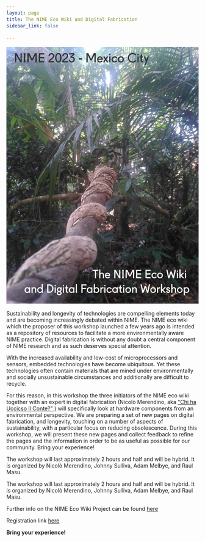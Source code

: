 ```yaml
---
layout: page
title: The NIME Eco Wiki and Digital Fabrication
sidebar_link: false

---
```





</p>

<img src="img/nime1.jpg" alt="Mountain View">

<p>
Sustainability and longevity of technologies are compelling elements today and are becoming increasingly debated within NIME. The NIME eco wiki which the proposer of this workshop launched a few years ago is intended as a repository of resources to facilitate a more environmentally aware NIME practice. Digital fabrication is without any doubt a central component of NIME research and as such deserves special attention. 
</p>

<p>
With the increased availability and low-cost of microprocessors and sensors, embedded technologies have become ubiquitous. Yet these technologies often contain materials that are mined under environmentally and socially unsustainable circumstances and additionally are difficult to recycle.
</p>

<p>
For this reason, in this workshop the three initiators of the NIME eco wiki together with an expert in digital fabrication (Nicolò Merendino, aka <a href="https://chihauccisoilconte.eu/" target="_blank"> "Chi ha Uccicso Il Conte?" </a> ) will specifically look at hardware components from an environmental perspective. 
We are preparing a set of new pages on digital fabrication, and longevity, touching on a number of aspects of sustainability, with a particular focus on reducing obsolescence. During this workshop, we will present these new pages and collect feedback to refine the pages and the information in order to be as useful as possible for our community. Bring your experience!
</p>

<p>
The workshop will last approximately 2 hours and half and will be hybrid. It is organized by Nicolò Merendino, Johnny Sulliva, Adam Melbye, and Raul Masu.
</p>

<p>
The workshop will last approximately 2 hours and half and will be hybrid. It is organized by Nicolò Merendino, Johnny Sulliva, Adam Melbye, and Raul Masu.
</p>

Further info on the NIME Eco Wiki Project can be found <a href=" https://eco.nime.org/" target="_blank">here </a><br> 

Registration link <a href="https://docs.google.com/forms/d/e/1FAIpQLSdR1TShWqvyrDkm3hA7FdsTwf3DHtdGRCHJVPGEQ-gXaQ9y4A/viewform?usp=send_form" target="_blank">here </a><br> 

<p>
<b> Bring your experience!</b>
</p>











<p> <br> </p>
